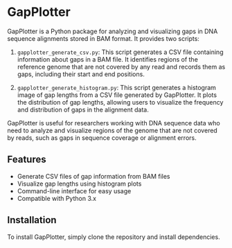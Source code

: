 # GapPlotter
GapPlotter is a Python package for analyzing and visualizing gaps in DNA sequence alignments stored in BAM format. It provides two scripts:

1. `gapplotter_generate_csv.py`: This script generates a CSV file containing information about gaps in a BAM file. It identifies regions of the reference genome that are not covered by any read and records them as gaps, including their start and end positions.

2. `gapplotter_generate_histogram.py`: This script generates a histogram image of gap lengths from a CSV file generated by GapPlotter. It plots the distribution of gap lengths, allowing users to visualize the frequency and distribution of gaps in the alignment data.

GapPlotter is useful for researchers working with DNA sequence data who need to analyze and visualize regions of the genome that are not covered by reads, such as gaps in sequence coverage or alignment errors.

## Features
- Generate CSV files of gap information from BAM files
- Visualize gap lengths using histogram plots
- Command-line interface for easy usage
- Compatible with Python 3.x

## Installation
To install GapPlotter, simply clone the repository and install dependencies.
